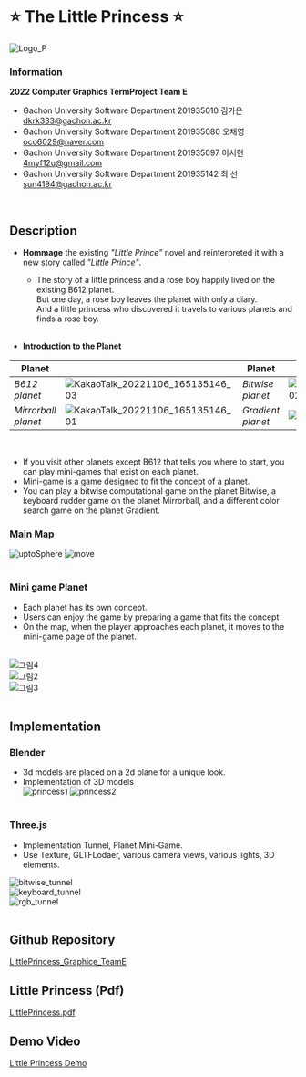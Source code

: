 # ⭐ **The Little Princess** ⭐
![Logo_P](https://user-images.githubusercontent.com/96913056/200159252-8bb3c856-6298-4f31-9d42-e80818206d54.png)
<br>
### Information
**2022 Computer Graphics TermProject Team E**
- Gachon University Software Department 201935010 김가은 dkrk333@gachon.ac.kr <br>
- Gachon University Software Department 201935080 오채영 oco6029@naver.com <br>
- Gachon University Software Department 201935097 이서현 4myf12u@gmail.com <br>
- Gachon University Software Department 201935142 최  선 sun4194@gachon.ac.kr <br>
<br>

## Description
- **Hommage** the existing _"Little Prince"_ novel and reinterpreted it with a new story called _"Little Prince"_.<br>
  - The story of a little princess and a rose boy happily lived on the existing B612 planet. <br>
 But one day, a rose boy leaves the planet with only a diary.<br>
 And a little princess who discovered it travels to various planets and finds a rose boy. <br><br>
 
 - **Introduction to the Planet**<br>
 
|Planet| |Planet| |
|-----|---|-----|---|
|*B612 planet*|![KakaoTalk_20221106_165135146_03](https://user-images.githubusercontent.com/96913056/200160457-76e602c4-cf25-4bbe-b38b-f19955284e9a.png)|*Bitwise planet*|![KakaoTalk_20221106_165135146_02](https://user-images.githubusercontent.com/96913056/200160459-2ba0176f-02d8-412e-afa0-e97d73cbd6f9.png)
|*Mirrorball planet*|![KakaoTalk_20221106_165135146_01](https://user-images.githubusercontent.com/96913056/200160462-8afac903-e84e-45fa-bfa7-79868660d76e.png)|*Gradient planet*|![KakaoTalk_20221106_165135146](https://user-images.githubusercontent.com/96913056/200160467-8105f686-9dda-4dac-900d-232a5d050eb3.png)
<br>

  - If you visit other planets except B612 that tells you where to start, you can play mini-games that exist on each planet.<br>
  - Mini-game is a game designed to fit the concept of a planet.<br>
  - You can play a bitwise computational game on the planet Bitwise, a keyboard rudder game on the planet Mirrorball, and a different color search game on the planet Gradient.<br>

### Main Map

![uptoSphere](https://user-images.githubusercontent.com/96913056/200160669-7208266b-b7cf-4233-b2ee-e70a6d09600a.gif)
![move](https://user-images.githubusercontent.com/96913056/200160675-c5ddb456-e427-4ede-b53e-db895a6463db.gif)<br><br>

### Mini game Planet
- Each planet has its own concept.<br>
- Users can enjoy the game by preparing a game that fits the concept.<br>
- On the map, when the player approaches each planet, it moves to the mini-game page of the planet.<br><br>

![그림4](https://user-images.githubusercontent.com/96913056/200161426-a7f42d44-9898-468e-a728-90b6ab2beee6.gif)<br>
![그림2](https://user-images.githubusercontent.com/96913056/200161429-8ab31603-7058-446a-a850-df9052694f23.gif)<br>
![그림3](https://user-images.githubusercontent.com/96913056/200161430-f98938f5-3fb6-4e1b-ba84-d611e64b2e03.gif)
<br><br>

## Implementation

### Blender
- 3d models are placed on a 2d plane for a unique look.<br>
- Implementation of 3D models<br>
![princess1](https://user-images.githubusercontent.com/96913056/200161562-d90a83af-1232-4490-9a7a-bc912430c88f.gif)
![princess2](https://user-images.githubusercontent.com/96913056/200161566-4a72203f-f1d0-48ac-99e7-7d67d7d12523.gif)
<br><br>

### Three.js
- Implementation Tunnel, Planet Mini-Game.<br>
- Use Texture, GLTFLodaer, various camera views, various lights, 3D elements.<br>

![bitwise_tunnel](https://user-images.githubusercontent.com/96913056/200161603-ca348d02-a6ea-4f6a-acb9-d347cfa03cf6.gif)<br>
![keyboard_tunnel](https://user-images.githubusercontent.com/96913056/200161606-b4d96b82-3014-4537-b0f3-cc717b708dc0.gif)<br>
![rgb_tunnel](https://user-images.githubusercontent.com/96913056/200161607-c6f90a86-bae3-405d-9524-284643b43cd2.gif)<br><br>

## Github Repository
[LittlePrincess_Graphice_TeamE](https://github.com/CHCHAENG/TheLittlePrincess)

## Little Princess (Pdf)
[LittlePrincess.pdf]([LittlePrincess_teamE.pdf](https://github.com/CHCHAENG/TheLittlePrincess/files/9945419/LittlePrincess_teamE.pdf)
)

## Demo Video
[Little Princess Demo](https://www.youtube.com/watch?v=s_ZaZghIvp0)

